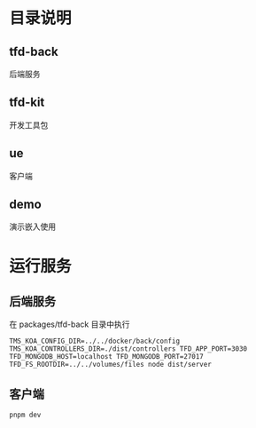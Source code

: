 # 目录说明

## tfd-back

后端服务

## tfd-kit

开发工具包

## ue

客户端

## demo

演示嵌入使用

# 运行服务

## 后端服务

在 packages/tfd-back 目录中执行

```
TMS_KOA_CONFIG_DIR=../../docker/back/config TMS_KOA_CONTROLLERS_DIR=./dist/controllers TFD_APP_PORT=3030 TFD_MONGODB_HOST=localhost TFD_MONGODB_PORT=27017 TFD_FS_ROOTDIR=../../volumes/files node dist/server
```

## 客户端

```
pnpm dev
```
